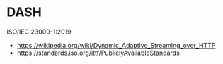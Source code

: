 # DASH

ISO/IEC 23009-1:2019

- <https://wikipedia.org/wiki/Dynamic_Adaptive_Streaming_over_HTTP>
- https://standards.iso.org/ittf/PubliclyAvailableStandards
